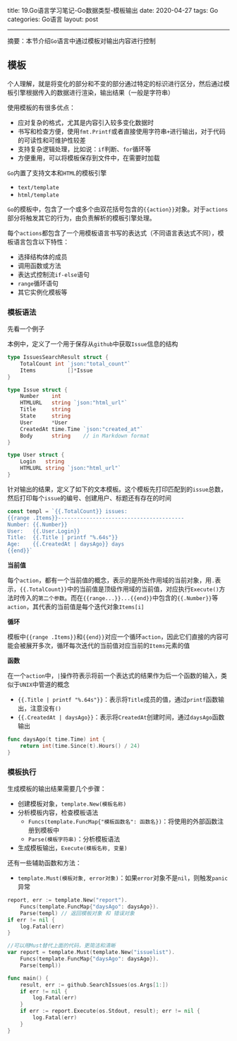 title: 19.Go语言学习笔记-Go数据类型-模板输出
date: 2020-04-27
tags: Go
categories: Go语言
layout: post

------

摘要：本节介绍`Go`语言中通过模板对输出内容进行控制

<!-- more -->

## 模板

个人理解，就是将变化的部分和不变的部分通过特定的标识进行区分，然后通过模板引擎根据传入的数据进行渲染，输出结果（一般是字符串）

使用模板的有很多优点：

- 应对复杂的格式，尤其是内容引入较多变化数据时
- 书写和检查方便，使用`fmt.Printf`或者直接使用字符串`+`进行输出，对于代码的可读性和可维护性较差
- 支持复杂逻辑处理，比如说：`if`判断、`for`循环等
- 方便重用，可以将模板保存到文件中，在需要时加载

`Go`内置了支持文本和`HTML`的模板引擎

- `text/template`
- `html/template`

`Go`的模板中，包含了一个或多个由双花括号包含的`{{action}}`对象。对于`actions`部分将触发其它的行为，由负责解析的模板引擎处理。

每个`actions`都包含了一个用模板语言书写的表达式（不同语言表达式不同），模板语言包含以下特性：

- 选择结构体的成员
- 调用函数或方法
- 表达式控制流`if-else`语句
- `range`循环语句
- 其它实例化模板等

### 模板语法

先看一个例子

本例中，定义了一个用于保存从`github`中获取`Issue`信息的结构

```go
type IssuesSearchResult struct {
    TotalCount int `json:"total_count"`
    Items          []*Issue
}

type Issue struct {
    Number    int
    HTMLURL   string `json:"html_url"`
    Title     string
    State     string
    User      *User
    CreatedAt time.Time `json:"created_at"`
    Body      string    // in Markdown format
}

type User struct {
    Login   string
    HTMLURL string `json:"html_url"`
}
```

针对输出的结果，定义了如下的文本模板。这个模板先打印匹配到的`issue`总数，然后打印每个`issue`的编号、创建用户、标题还有存在的时间

```go
const templ = `{{.TotalCount}} issues:
{{range .Items}}----------------------------------------
Number: {{.Number}}
User:   {{.User.Login}}
Title:  {{.Title | printf "%.64s"}}
Age:    {{.CreatedAt | daysAgo}} days
{{end}}`
```

**当前值**

每个`action`，都有一个当前值的概念，表示的是所处作用域的当前对象，用`.`表示，`{{.TotalCount}}`中的当前值是顶级作用域的当前值，对应执行`Execute()`方法时传入的`第二个参数`。而在`{{range...}}...{{end}}`中包含的`{{.Number}}`等`action`，其代表的当前值是每个迭代对象`Items[i]`

**循环**

模板中`{{range .Items}}`和`{{end}}`对应一个循环`action`，因此它们直接的内容可能会被展开多次，循环每次迭代的当前值对应当前的`Items`元素的值

**函数**

在一个`action`中，`|`操作符表示将前一个表达式的结果作为后一个函数的输入，类似于`UNIX`中管道的概念

- `{{.Title | printf "%.64s"}}`：表示将`Title`成员的值，通过`printf`函数输出，注意没有`()`
- `{{.CreatedAt | daysAgo}}`：表示将`CreatedAt`创建时间，通过`daysAgo`函数输出

```go
func daysAgo(t time.Time) int {
    return int(time.Since(t).Hours() / 24)
}
```

### 模板执行

生成模板的输出结果需要几个步骤：

- 创建模板对象，`template.New(模板名称)`
- 分析模板内容，检查模板语法
  - `Funcs(template.FuncMap{"模板函数名": 函数名})`：将使用的外部函数注册到模板中
  - `Parse(模板字符串)`：分析模板语法
- 生成模板输出，`Execute(模板名称, 变量)`

还有一些辅助函数和方法：

- `template.Must(模板对象, error对象)`：如果`error`对象不是`nil`，则触发`panic`异常

```go
report, err := template.New("report").
    Funcs(template.FuncMap{"daysAgo": daysAgo}).
    Parse(templ) // 返回模板对象 和 错误对象
if err != nil {
    log.Fatal(err)
}

//可以用Must替代上面的代码，更简洁和清晰
var report = template.Must(template.New("issuelist").
    Funcs(template.FuncMap{"daysAgo": daysAgo}).
    Parse(templ))

func main() {
    result, err := github.SearchIssues(os.Args[1:])
    if err != nil {
        log.Fatal(err)
    }
    if err := report.Execute(os.Stdout, result); err != nil {
        log.Fatal(err)
    }
}
```

